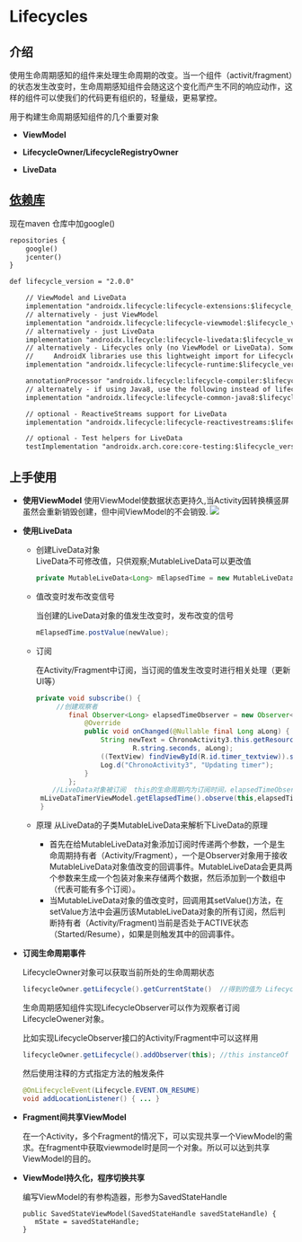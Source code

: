 # Lifecycles

## 介绍

使用生命周期感知的组件来处理生命周期的改变。当一个组件（activit/fragment）的状态发生改变时，生命周期感知组件会随这这个变化而产生不同的响应动作，这样的组件可以使我们的代码更有组织的，轻量级，更易掌控。

用于构建生命周期感知组件的几个重要对象

- **ViewModel**

  

- **LifecycleOwner/LifecycleRegistryOwner**

- **LiveData** 

## [依赖库](https://zjcqoo.github.io/-----https://developer.android.google.cn/jetpack/androidx/releases/lifecycle#declaring_dependencies)

现在maven 仓库中加google()

```xml
repositories {
    google()
    jcenter()
}
```

```xml
def lifecycle_version = "2.0.0"

    // ViewModel and LiveData
    implementation "androidx.lifecycle:lifecycle-extensions:$lifecycle_version"
    // alternatively - just ViewModel
    implementation "androidx.lifecycle:lifecycle-viewmodel:$lifecycle_version" // For Kotlin use lifecycle-viewmodel-ktx
    // alternatively - just LiveData
    implementation "androidx.lifecycle:lifecycle-livedata:$lifecycle_version"
    // alternatively - Lifecycles only (no ViewModel or LiveData). Some UI
    //     AndroidX libraries use this lightweight import for Lifecycle
    implementation "androidx.lifecycle:lifecycle-runtime:$lifecycle_version"

    annotationProcessor "androidx.lifecycle:lifecycle-compiler:$lifecycle_version" // For Kotlin use kapt instead of annotationProcessor
    // alternately - if using Java8, use the following instead of lifecycle-compiler
    implementation "androidx.lifecycle:lifecycle-common-java8:$lifecycle_version"

    // optional - ReactiveStreams support for LiveData
    implementation "androidx.lifecycle:lifecycle-reactivestreams:$lifecycle_version" // For Kotlin use lifecycle-reactivestreams-ktx

    // optional - Test helpers for LiveData
    testImplementation "androidx.arch.core:core-testing:$lifecycle_version"
```

## 上手使用
 - **使用ViewModel**
  使用ViewModel使数据状态更持久,当Activity因转换横竖屏虽然会重新销毁创建，但中间ViewModel的不会销毁.
    ![](https://codelabs.developers.google.com/codelabs/android-lifecycles/img/1d42e8efcb42ff58.png)
  
 - **使用LiveData**
    
    - 创建LiveData对象  
      LiveData不可修改值，只供观察;MutableLiveData可以更改值
      ```java
      private MutableLiveData<Long> mElapsedTime = new MutableLiveData<>();
      ```
    
    -  值改变时发布改变信号
    
       当创建的LiveData对象的值发生改变时，发布改变的信号
    
       ```java
       mElapsedTime.postValue(newValue);
       ```
    
    -  订阅
    
       在Activity/Fragment中订阅，当订阅的值发生改变时进行相关处理（更新UI等）
    
       ```java
       private void subscribe() {
           	//创建观察者
               final Observer<Long> elapsedTimeObserver = new Observer<Long>() {
                   @Override
                   public void onChanged(@Nullable final Long aLong) {
                       String newText = ChronoActivity3.this.getResources().getString(
                               R.string.seconds, aLong);
                       ((TextView) findViewById(R.id.timer_textview)).setText(newText);
                       Log.d("ChronoActivity3", "Updating timer");
                   }
               };
           //LiveData对象被订阅  this的生命周期内为订阅时间，elapsedTimeObserver为观察着
       	mLiveDataTimerViewModel.getElapsedTime().observe(this,elapsedTimeObserver);
        }
       ```
    - 原理
      从LiveData的子类MutableLiveData来解析下LiveData的原理
      - 首先在给MutableLiveData对象添加订阅时传递两个参数，一个是生命周期持有者（Activity/Fragment），一个是Observer对象用于接收MutableLiveData对象值改变的回调事件。MutableLiveData会更具两个参数来生成一个包装对象来存储两个数据，然后添加到一个数组中（代表可能有多个订阅）。
      - 当MutableLiveData对象的值改变时，回调用其setValue()方法，在setValue方法中会遍历该MutableLiveData对象的所有订阅，然后判断持有者（Activity/Fragment)当前是否处于ACTIVE状态（Started/Resume），如果是则触发其中的回调事件。
    
- **订阅生命周期事件**

    LifecycleOwner对象可以获取当前所处的生命周期状态

    ```java
    lifecycleOwner.getLifecycle().getCurrentState()  //得到的值为 Lifecycle.State.RESUMED, or Lifecycle.State.DESTROYED 等等
    ```

    

    生命周期感知组件实现LifecycleObserver可以作为观察者订阅LifecycleOwener对象。

    比如实现LifecycleObserver接口的Activity/Fragment中可以这样用

    ```java
    lifecycleOwner.getLifecycle().addObserver(this); //this instanceOf LifecycleObserver
    ```

    然后使用注释的方式指定方法的触发条件

    ```java
    @OnLifecycleEvent(Lifecycle.EVENT.ON_RESUME)
    void addLocationListener() { ... }
    ```

- **Fragment间共享ViewModel**

  在一个Activity，多个Fragment的情况下，可以实现共享一个ViewModel的需求。在fragment中获取viewmodel时是同一个对象。所以可以达到共享ViewModel的目的。



- **ViewModel持久化，程序切换共享**

  编写ViewModel的有参构造器，形参为SavedStateHandle

  ```
  public SavedStateViewModel(SavedStateHandle savedStateHandle) {
     mState = savedStateHandle;
  }
  ```
